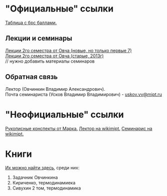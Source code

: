 # "Официальные" ссылки
[Таблица с брс баллами.](https://docs.google.com/spreadsheets/d/1HwuChCWgpusm-0oG_RnH-o3sKKyqvB5a6fFEXyAVaZY/edit#gid=0)  

## Лекции и семинары
[Лекции 2го семестра от Овча (новые, но только первые 7)](https://lms.mipt.ru/course/view.php?id=12&type=lecture#section-2)  
[Лекции 2го семестра от Овча (старые, 2013г)](https://lectoriy.mipt.ru/course/Physics-Thermodynamics-09L/lectures)  
// нужно добавить материалы семинаров  

## Обратная связь
Лектор (Овчинкин Владимир Александрович).  
Почта семинариста (Усков Владимир Владимирович) - uskov.vv@mipt.ru  

# "Неофициальные" ссылки
[Рукописные конспекты от Марка.](https://bit.ly/physicssem2)
[Лектор на wikimipt.](http://wikimipt.org/wiki/Овчинкин_Владимир_Александрович)
[Семинарис на wikimipt.](http://wikimipt.org/wiki/Усков_Владимир_Владимирович)

# Книги
[Их можно найти здесь](https://drive.google.com/drive/u/1/folders/1kCGZ9ExN_GqzfJj7tXT_Mz-AGigulikv), среди них:
1. Задачник Овчинкина
1. Кириченко, термодинамиека
1. Сивухин 2 том, термодинамика
